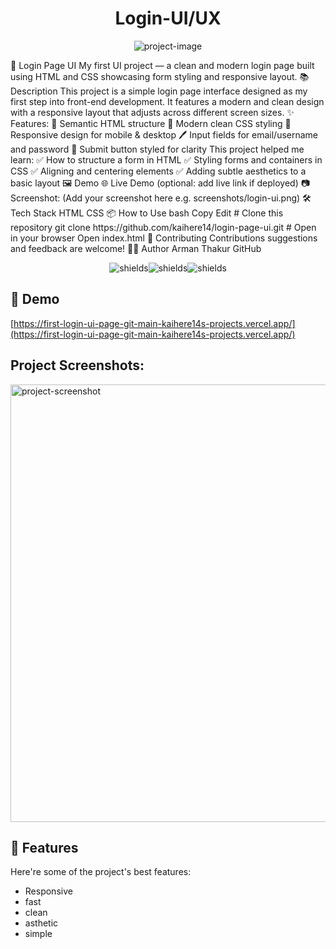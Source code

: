 <h1 align="center" id="title">Login-UI/UX</h1>

<p align="center"><img src="https://socialify.git.ci/kaihere14/First-login-ui-page/image?language=1&amp;name=1&amp;owner=1&amp;stargazers=1&amp;theme=Dark" alt="project-image"></p>

<p id="description">🔐 Login Page UI My first UI project — a clean and modern login page built using HTML and CSS showcasing form styling and responsive layout. 📚 Description This project is a simple login page interface designed as my first step into front-end development. It features a modern and clean design with a responsive layout that adjusts across different screen sizes. ✨ Features: 📄 Semantic HTML structure 🎨 Modern clean CSS styling 📱 Responsive design for mobile &amp; desktop 🖊️ Input fields for email/username and password 🔘 Submit button styled for clarity This project helped me learn: ✅ How to structure a form in HTML ✅ Styling forms and containers in CSS ✅ Aligning and centering elements ✅ Adding subtle aesthetics to a basic layout 🖼️ Demo 🌐 Live Demo (optional: add live link if deployed) 📷 Screenshot: (Add your screenshot here e.g. screenshots/login-ui.png) 🛠️ Tech Stack HTML CSS 📦 How to Use bash Copy Edit # Clone this repository git clone https://github.com/kaihere14/login-page-ui.git # Open in your browser Open index.html 🤝 Contributing Contributions suggestions and feedback are welcome! 👨‍💻 Author Arman Thakur GitHub</p>

<p align="center"><img src="https://img.shields.io/badge/Follow_me-on_GitHub-blue?logo=github" alt="shields"><img src="https://img.shields.io/badge/HTML-blue?logo=html5" alt="shields"><img src="https://img.shields.io/badge/CSS3-blue?logo=CSS3" alt="shields"></p>

<h2>🚀 Demo</h2>

[https://first-login-ui-page-git-main-kaihere14s-projects.vercel.app/](https://first-login-ui-page-git-main-kaihere14s-projects.vercel.app/)

<h2>Project Screenshots:</h2>

<img src="https://beeimg.com/images/q67700776563.png" alt="project-screenshot" width="700" height="700/">

  
  
<h2>🧐 Features</h2>

Here're some of the project's best features:

*   Responsive
*   fast
*   clean
*   asthetic
*   simple
